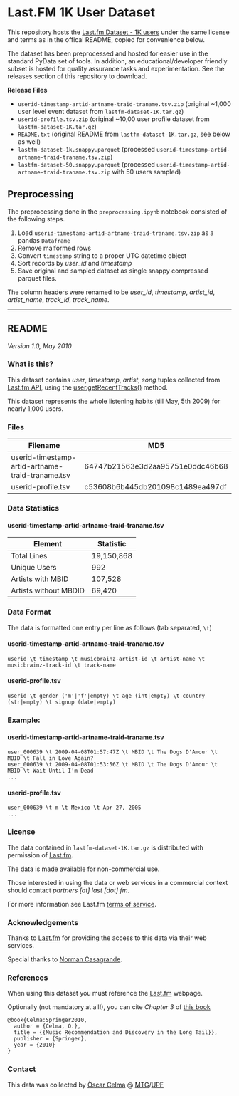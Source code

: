# Last.FM 1K User Dataset

This repository hosts the [Last.fm Dataset - 1K users](http://ocelma.net/MusicRecommendationDataset/lastfm-1K.html) under the same license and terms as in the offical README, copied for convenience below.

The dataset has been preprocessed and hosted for easier use in the standard PyData set of tools. In addition, an educational/developer friendly subset is hosted for quality assurance tasks and experimentation. See the releases section of this repository to download.

**Release Files**
* `userid-timestamp-artid-artname-traid-traname.tsv.zip` (original ~1,000 user level event dataset from `lastfm-dataset-1K.tar.gz`)
* `userid-profile.tsv.zip` (original ~10,00 user profile dataset from `lastfm-dataset-1K.tar.gz`)
* `README.txt` (original README from `lastfm-dataset-1K.tar.gz`, see below as well)
* `lastfm-dataset-1k.snappy.parquet` (processed `userid-timestamp-artid-artname-traid-traname.tsv.zip`)
* `lastfm-dataset-50.snappy.parquet` (processed `userid-timestamp-artid-artname-traid-traname.tsv.zip` with 50 users sampled)

## Preprocessing

The preprocessing done in the `preprocessing.ipynb` notebook consisted of the following steps.
  1. Load `userid-timestamp-artid-artname-traid-traname.tsv.zip` as a pandas `Dataframe`
  2. Remove malformed rows
  3. Convert `timestamp` string to a proper UTC datetime object
  4. Sort records by *user_id* and *timestamp*
  5. Save original and sampled dataset as single snappy compressed parquet files.

The column headers were renamed to be *user_id*, *timestamp*, *artist_id*, *artist_name*, *track_id*, *track_name*.

---

## README
*Version 1.0, May 2010*

### What is this?

This dataset contains *user*, *timestamp*, *artist*, *song* tuples collected from <a href="http://www.last.fm/api">Last.fm API</a>, 
using the <a href="http://www.last.fm/api/show?service=278">user.getRecentTracks()</a> method.

This dataset represents the whole listening habits (till May, 5th 2009) for nearly 1,000 users.

### Files

| Filename | MD5 |
| - | - |
| userid-timestamp-artid-artname-traid-traname.tsv | 64747b21563e3d2aa95751e0ddc46b68 |
| userid-profile.tsv | c53608b6b445db201098c1489ea497df |

### Data Statistics

#### userid-timestamp-artid-artname-traid-traname.tsv

| Element | Statistic |
| - | - |
| Total Lines | 19,150,868
| Unique Users | 992
| Artists with MBID | 107,528
| Artists without MBDID | 69,420

### Data Format

The data is formatted one entry per line as follows (tab separated, `\t`)

#### userid-timestamp-artid-artname-traid-traname.tsv

```
userid \t timestamp \t musicbrainz-artist-id \t artist-name \t musicbrainz-track-id \t track-name
```

#### userid-profile.tsv

```
userid \t gender ('m'|'f'|empty) \t age (int|empty) \t country (str|empty) \t signup (date|empty)
```

### Example:

#### userid-timestamp-artid-artname-traid-traname.tsv

```
user_000639 \t 2009-04-08T01:57:47Z \t MBID \t The Dogs D'Amour \t MBID \t Fall in Love Again?
user_000639 \t 2009-04-08T01:53:56Z \t MBID \t The Dogs D'Amour \t MBID \t Wait Until I'm Dead
...
```

#### userid-profile.tsv

```
user_000639 \t m \t Mexico \t Apr 27, 2005
...
```

### License

The data contained in `lastfm-dataset-1K.tar.gz` is distributed with permission of <a href="http://last.fm">Last.fm</a>. 

The data is made available for non-commercial use.

Those interested in using the data or web services in a commercial context should contact <i>partners [at] last [dot] fm</i>.

For more information see Last.fm <a href="http://www.last.fm/api/tos">terms of service</a>.

### Acknowledgements

Thanks to <a href="http://last.fm">Last.fm</a> for providing the access to this data via their web services. 

Special thanks to <a href="http://www.last.fm/user/nova77LF">Norman Casagrande</a>.

### References

When using this dataset you must reference the <a href="http://last.fm">Last.fm</a> webpage.

Optionally (not mandatory at all!), you can cite <i>Chapter 3</i> of <a href="../MusicRecommendationBook/index.html">this book</a>

```
@book{Celma:Springer2010,
  author = {Celma, O.},
  title = {{Music Recommendation and Discovery in the Long Tail}},
  publisher = {Springer},
  year = {2010}
}
```

### Contact

This data was collected by <a href="http://www.dtic.upf.edu/~ocelma/">Òscar Celma</a> @ <a href="http://mtg.upf.edu">MTG</a>/<a href="http://upf.edu">UPF</a>

